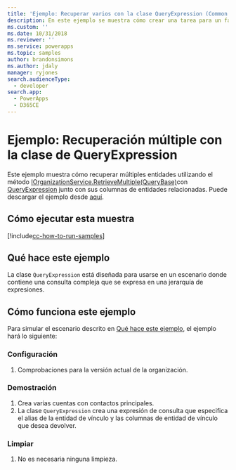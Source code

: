 ```yaml
---
title: 'Ejemplo: Recuperar varios con la clase QueryExpression (Common Data Service para aplicaciones) | Microsoft Docs'
description: En este ejemplo se muestra cómo crear una tarea para un fax mediante usando QueryExpression.
ms.custom: ''
ms.date: 10/31/2018
ms.reviewer: ''
ms.service: powerapps
ms.topic: samples
author: brandonsimons
ms.author: jdaly
manager: ryjones
search.audienceType:
  - developer
search.app:
  - PowerApps
  - D365CE
---
```

# <a name="sample-retrieve-multiple-with-the-queryexpression-class"></a>Ejemplo: Recuperación múltiple con la clase de QueryExpression

<!-- Re-title? This is really about retrieving  related records 
https://docs.microsoft.com/en-us/dynamics365/customer-engagement/developer/org-service/sample-retrieve-multiple-queryexpression-class
-->
Este ejemplo muestra cómo recuperar múltiples entidades utilizando el método [IOrganizationService.RetrieveMultiple(QueryBase)](https://docs.microsoft.com/en-us/dotnet/api/microsoft.xrm.sdk.iorganizationservice.retrievemultiple?view=dynamics-general-ce-9#Microsoft_Xrm_Sdk_IOrganizationService_RetrieveMultiple_Microsoft_Xrm_Sdk_Query_QueryBase_)con [QueryExpression](https://docs.microsoft.com/en-us/dotnet/api/microsoft.xrm.sdk.query.queryexpression?view=dynamics-general-ce-9) junto con sus columnas de entidades relacionadas. Puede descargar el ejemplo desde [aquí](https://github.com/Microsoft/PowerApps-Samples/tree/master/cds/orgsvc/C%23/RetrieveMultipleByQueryExpression).

## <a name="how-to-run-this-sample"></a>Cómo ejecutar esta muestra

[!include[cc-how-to-run-samples](../../includes/cc-how-to-run-samples.md)]


## <a name="what-this-sample-does"></a>Qué hace este ejemplo

La clase `QueryExpression` está diseñada para usarse en un escenario donde contiene una consulta compleja que se expresa en una jerarquía de expresiones.

## <a name="how-this-sample-works"></a>Cómo funciona este ejemplo

Para simular el escenario descrito en [Qué hace este ejemplo](#what-this-sample-does), el ejemplo hará lo siguiente:

### <a name="setup"></a>Configuración

1. Comprobaciones para la versión actual de la organización.

### <a name="demonstrate"></a>Demostración
1. Crea varias cuentas con contactos principales.
1. La clase `QueryExpression` crea una expresión de consulta que especifica el alias de la entidad de vínculo y las columnas de entidad de vínculo que desea devolver.
### <a name="clean-up"></a>Limpiar

1. No es necesaria ninguna limpieza.
